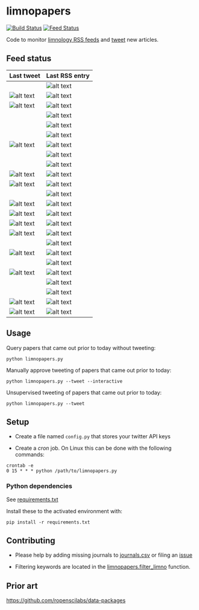 # limnopapers

[![Build Status](https://api.travis-ci.org/jsta/limnopapers.png)](https://travis-ci.org/jsta/limnopapers) [![Feed Status](https://img.shields.io/badge/feed%20status-good-green.svg)](https://jsta.github.io/limnopapers)

Code to monitor [limnology RSS feeds](journals.csv) and [tweet](https://twitter.com/limno_papers) new articles.

## Feed status
Last tweet|Last RSS entry
---|---
&nbsp;|![alt text](https://img.shields.io/badge/CJFAS-2018--11--12-green.svg)
![alt text](https://img.shields.io/badge/Freshwater%20Science-2018--10--18-green.svg)|![alt text](https://img.shields.io/badge/Freshwater%20Science-2018--11--20-green.svg)
![alt text](https://img.shields.io/badge/Inland%20Waters-2018--11--09-green.svg)|![alt text](https://img.shields.io/badge/Inland%20Waters-2018--11--29-green.svg)
&nbsp;|![alt text](https://img.shields.io/badge/Earth%20System%20Science%20Data-2018--11--30-green.svg)
&nbsp;|![alt text](https://img.shields.io/badge/Aquatic%20Ecology-2018--12--01-green.svg)
&nbsp;|![alt text](https://img.shields.io/badge/Ambio-2018--12--01-green.svg)
![alt text](https://img.shields.io/badge/Freshwater%20Biology-2018--11--27-green.svg)|![alt text](https://img.shields.io/badge/Freshwater%20Biology-2018--12--02-green.svg)
&nbsp;|![alt text](https://img.shields.io/badge/Ecosystems-2018--12--03-green.svg)
&nbsp;|![alt text](https://img.shields.io/badge/Nature%20Geoscience-2018--12--03-green.svg)
![alt text](https://img.shields.io/badge/Biogeochemistry-2018--11--24-green.svg)|![alt text](https://img.shields.io/badge/Biogeochemistry-2018--12--03-green.svg)
![alt text](https://img.shields.io/badge/JAWRA-2018--11--30-green.svg)|![alt text](https://img.shields.io/badge/JAWRA-2018--12--03-green.svg)
&nbsp;|![alt text](https://img.shields.io/badge/Ecology-2018--12--03-green.svg)
![alt text](https://img.shields.io/badge/Ecological%20Applications-2018--10--15-green.svg)|![alt text](https://img.shields.io/badge/Ecological%20Applications-2018--12--03-green.svg)
![alt text](https://img.shields.io/badge/Journal%20of%20Geophysical%20Research:%20Biogeosciences-2018--09--18-green.svg)|![alt text](https://img.shields.io/badge/Journal%20of%20Geophysical%20Research:%20Biogeosciences-2018--12--03-green.svg)
![alt text](https://img.shields.io/badge/Limnology%20and%20Oceanography-2018--12--05-green.svg)|![alt text](https://img.shields.io/badge/Limnology%20and%20Oceanography-2018--12--03-green.svg)
![alt text](https://img.shields.io/badge/Limnology%20and%20Oceanography:%20Letters-2018--12--03-green.svg)|![alt text](https://img.shields.io/badge/Limnology%20and%20Oceanography:%20Letters-2018--12--03-green.svg)
&nbsp;|![alt text](https://img.shields.io/badge/Global%20Biogeochemical%20Cycles-2018--12--03-green.svg)
![alt text](https://img.shields.io/badge/Water%20Resources%20Research-2018--11--28-green.svg)|![alt text](https://img.shields.io/badge/Water%20Resources%20Research-2018--12--03-green.svg)
&nbsp;|![alt text](https://img.shields.io/badge/Marine%20and%20Freshwater%20Research-2018--12--04-green.svg)
![alt text](https://img.shields.io/badge/Oikos-2018--12--05-green.svg)|![alt text](https://img.shields.io/badge/Oikos-2018--12--04-green.svg)
&nbsp;|![alt text](https://img.shields.io/badge/Global%20Ecology%20and%20Biogeography-2018--12--04-green.svg)
&nbsp;|![alt text](https://img.shields.io/badge/Biogeosciences-2018--12--05-green.svg)
![alt text](https://img.shields.io/badge/HESS-2018--11--27-green.svg)|![alt text](https://img.shields.io/badge/HESS-2018--12--05-green.svg)
![alt text](https://img.shields.io/badge/Hydrobiologia-2018--11--19-green.svg)|![alt text](https://img.shields.io/badge/Hydrobiologia-2019--01--01-green.svg)

## Usage

Query papers that came out prior to today without tweeting:

`python limnopapers.py`

Manually approve tweeting of papers that came out prior to today:

`python limnopapers.py --tweet --interactive`

Unsupervised tweeting of papers that came out prior to today:

`python limnopapers.py --tweet`

## Setup

* Create a file named `config.py` that stores your twitter API keys

* Create a _cron_ job. On Linux this can be done with the following commands:

```
crontab -e 
0 15 * * * python /path/to/limnopapers.py
```

### Python dependencies

See [requirements.txt](requirements.txt)

Install these to the activated environment with:

`pip install -r requirements.txt`

## Contributing

* Please help by adding missing journals to [journals.csv](journals.csv) or filing an [issue](https://github.com/jsta/limnopapers/issues)

* Filtering keywords are located in the [limnopapers.filter_limno](limnopapers/limnopapers.py) function.

## Prior art

https://github.com/ropenscilabs/data-packages
